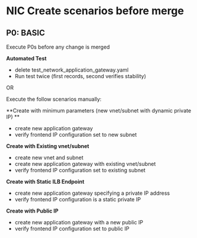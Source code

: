 # NIC Create scenarios before merge #

## P0: BASIC ##
Execute P0s before any change is merged

**Automated Test**

 - delete test_network_application_gateway.yaml
 - Run test twice (first records, second verifies stability)

OR

Execute the follow scenarios manually:

**Create with minimum parameters (new vnet/subnet with dynamic private IP) **

  - create new application gateway
  - verify frontend IP configuration set to new subnet

**Create with Existing vnet/subnet**

  - create new vnet and subnet
  - create new application gateway with existing vnet/subnet
  - verify frontend IP configuration set to existing subnet

**Create with Static ILB Endpoint**

  - create new application gateway specifying a private IP address
  - verify frontend IP configuration is a static private IP

**Create with Public IP**

  - create new application gateway with a new public IP
  - verify frontend IP configuration set to public IP